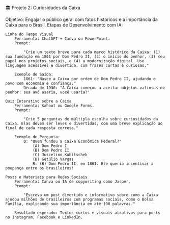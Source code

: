 🏛️ Projeto 2: Curiosidades da Caixa

Objetivo: Engajar o público geral com fatos históricos e a importância da Caixa para o Brasil.
Etapas de Desenvolvimento com IA:

    Linha do Tempo Visual
        Ferramenta: ChatGPT + Canva ou PowerPoint.
        Prompt:

            "Crie um texto breve para cada marco histórico da Caixa: (1) sua fundação em 1861 por Dom Pedro II, (2) o início do penhor, (3) seu papel nos projetos sociais, e (4) a modernização digital. Use linguagem acessível e divertida, com frases curtas e curiosas."

        Exemplo de Saída:
            1861: "Nasce a Caixa por ordem de Dom Pedro II, ajudando o povo com economia e confiança."
            Década de 1930: "A Caixa começou a aceitar objetos valiosos no penhor: sua avó usaria, você usaria?"

    Quiz Interativo sobre a Caixa
        Ferramenta: Kahoot ou Google Forms.
        Prompt:

            "Crie 5 perguntas de múltipla escolha sobre curiosidades da Caixa. Elas devem ser leves e divertidas, com uma breve explicação ao final de cada resposta correta."

        Exemplo de Pergunta:
            Q: "Quem fundou a Caixa Econômica Federal?"
                (A) Dom Pedro I
                (B) Dom Pedro II
                (C) Juscelino Kubitschek
                (D) Getúlio Vargas
                R: (B) Dom Pedro II, em 1861. Ele queria incentivar a poupança entre os brasileiros!

    Posts e Materiais para Redes Sociais
        Ferramenta: Canva ou IA de copywriting como Jasper.
        Prompt:

            "Escreva um post divertido e informativo sobre como a Caixa ajudou milhões de brasileiros com programas sociais, como o Bolsa Família, explicando sua importância em até 100 palavras."

        Resultado esperado: Textos curtos e visuais atrativos para posts no Instagram, Facebook e LinkedIn.
